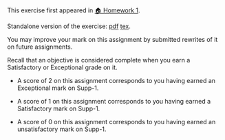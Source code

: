 This exercise first appeared in <a title="🏠 Homework 1" href="https://uweau.instructure.com/courses/496410/assignments/5200731" data-api-endpoint="https://uweau.instructure.com/api/v1/courses/496410/assignments/5200731" data-api-returntype="Assignment">🏠 Homework 1</a>.

Standalone version of the exercise: [pdf](Supp-1.pdf) [tex](Supp-1.tex).

You may improve your mark on this assignment by submitted rewrites of it on future assignments.

Recall that an objective is considered complete when you earn a Satisfactory or Exceptional grade on it.

* A score of 2 on this assignment corresponds to you having earned an Exceptional mark on Supp-1.

* A score of 1 on this assignment corresponds to you having earned a Satisfactory mark on Supp-1.

* A score of 0 on this assignment corresponds to you having earned an unsatisfactory mark on Supp-1.
